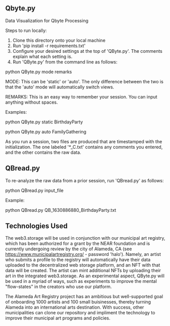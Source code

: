 ## Qbyte.py
Data Visualization for Qbyte Processing

Steps to run locally:

1. Clone this directory onto your local machine
2. Run 'pip install -r requirements.txt'
3. Configure your desired settings at the top of 'QByte.py'. The comments explain what each setting is.
4. Run 'QByte.py' from the command line as follows:

python QByte.py mode remarks

MODE: This can be 'static' or 'auto'. The only difference between the two is that the 'auto' mode will automatically switch views.

REMARKS: This is an easy way to remember your session. You can input anything without spaces.
  
Examples:

python QByte.py static BirthdayParty

python QByte.py auto FamilyGathering
  
As you run a session, two files are produced that are timestamped with the initialization. The one labeled '*_C.txt' contains any comments you entered, and the other contains the raw data.

## QBread.py

To re-analyze the raw data from a prior session, run 'QBread.py' as follows:

python QBread.py input_file
  
Example:

python QBread.py QB_1630886880_BirthdayParty.txt

## Technologies Used

The web3.storage will be used in conjunction with our municipal art registry, which has been authorized for a grant by the NEAR foundation and is currently undergoing review by the city of Alameda, CA (see https://www.municipalartregistry.org/ - password 'halo'). Namely, an artist who submits a profile to the registry will automatically have their data uploaded to the decentralized web storage platform, and an NFT with that data will be created. The artist can mint additional NFTs by uploading their art in the integrated web3.storage. As an experimental aspect, QByte.py will be used in a myriad of ways, such as experiments to improve the mental "flow-states" in the creators who use our platform.

The Alameda Art Registry project has an ambitious but well-supported goal of onboarding 1000 artists and 100 small buisinesses, thereby turning Alameda into an international arts destination. With success, other municipalities can clone our repository and impliment the technology to improve their municipal art programs and policies.
